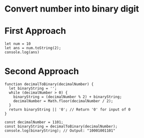 # Convert number into binary digit


# First Approach

```code
let num = 10
let ans = num.toString(2);
console.log(ans)
```

# Second Approach

```code
function decimalToBinary(decimalNumber) {
  let binaryString = '';
  while (decimalNumber > 0) {
    binaryString = (decimalNumber % 2) + binaryString;
    decimalNumber = Math.floor(decimalNumber / 2);
  }
  return binaryString || '0'; // Return '0' for input of 0
}

const decimalNumber = 1101;
const binaryString = decimalToBinary(decimalNumber);
console.log(binaryString); // Output: "10001001101"
```
